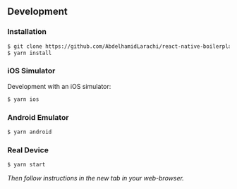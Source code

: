 
## Development

### Installation
```bash
$ git clone https://github.com/AbdelhamidLarachi/react-native-boilerplate && cd react-native-boilerplate
$ yarn install
```

### iOS Simulator
Development with an iOS simulator:
```bash
$ yarn ios
```

### Android Emulator
```bash
$ yarn android
```

### Real Device
```bash
$ yarn start
```
*Then follow instructions in the new tab in your web-browser.*
